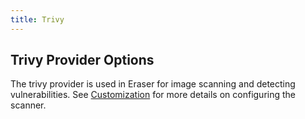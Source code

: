 ```yaml
---
title: Trivy
---
```


## Trivy Provider Options
The trivy provider is used in Eraser for image scanning and detecting vulnerabilities. See [Customization](https://eraser-dev.github.io/eraser/docs/customization#scanner-options) for more details on configuring the scanner.
